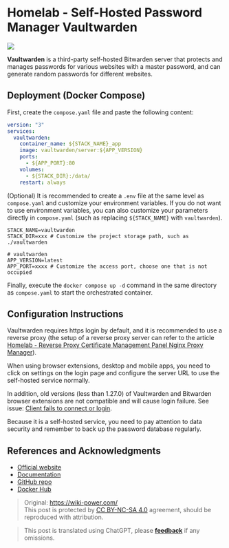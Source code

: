 # Homelab - Self-Hosted Password Manager Vaultwarden

![](https://wiki-media-1253965369.cos.ap-guangzhou.myqcloud.com/img/20230304195414.jpg)

**Vaultwarden** is a third-party self-hosted Bitwarden server that protects and manages passwords for various websites with a master password, and can generate random passwords for different websites.

## Deployment (Docker Compose)

First, create the `compose.yaml` file and paste the following content:

```yaml title="compose.yaml"
version: "3"
services:
  vaultwarden:
    container_name: ${STACK_NAME}_app
    image: vaultwarden/server:${APP_VERSION}
    ports:
      - ${APP_PORT}:80
    volumes:
      - ${STACK_DIR}:/data/
    restart: always
```

(Optional) It is recommended to create a `.env` file at the same level as `compose.yaml` and customize your environment variables. If you do not want to use environment variables, you can also customize your parameters directly in `compose.yaml` (such as replacing `${STACK_NAME}` with `vaultwarden`).

```dotenv title=".env"
STACK_NAME=vaultwarden
STACK_DIR=xxx # Customize the project storage path, such as ./vaultwarden

# vaultwarden
APP_VERSION=latest
APP_PORT=xxxx # Customize the access port, choose one that is not occupied
```

Finally, execute the `docker compose up -d` command in the same directory as `compose.yaml` to start the orchestrated container.

## Configuration Instructions

Vaultwarden requires https login by default, and it is recommended to use a reverse proxy (the setup of a reverse proxy server can refer to the article [Homelab - Reverse Proxy Certificate Management Panel Nginx Proxy Manager](https://wiki-power.com/Homelab-%E5%8F%8D%E4%BB%A3%E8%AF%81%E4%B9%A6%E7%AE%A1%E7%90%86%E9%9D%A2%E6%9D%BFNginxProxyManager/)).

When using browser extensions, desktop and mobile apps, you need to click on settings on the login page and configure the server URL to use the self-hosted service normally.

In addition, old versions (less than 1.27.0) of Vaultwarden and Bitwarden browser extensions are not compatible and will cause login failure. See issue: [Client fails to connect or login](https://github.com/dani-garcia/vaultwarden/issues/3082).

Because it is a self-hosted service, you need to pay attention to data security and remember to back up the password database regularly.

## References and Acknowledgments

- [Official website](https://github.com/dani-garcia/vaultwarden/wiki)
- [Documentation](https://github.com/dani-garcia/vaultwarden/wiki/Using-Docker-Compose)
- [GitHub repo](https://github.com/dani-garcia/vaultwarden)
- [Docker Hub](https://hub.docker.com/r/vaultwarden/server)

> Original: <https://wiki-power.com/>  
> This post is protected by [CC BY-NC-SA 4.0](https://creativecommons.org/licenses/by/4.0/deed.en) agreement, should be reproduced with attribution.

> This post is translated using ChatGPT, please [**feedback**](https://github.com/linyuxuanlin/Wiki_MkDocs/issues/new) if any omissions.